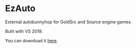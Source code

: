 # EzAuto
External autobunnyhop for GoldSrc and Source engine games.


Built with VS 2019.

You can download it [here](https://github.com/TotallyMehis/EzAuto/releases "EzAuto Releases").
